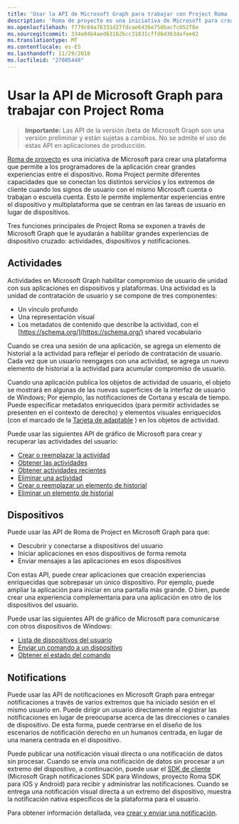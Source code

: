 ```yaml
---
title: 'Usar la API de Microsoft Graph para trabajar con Project Roma '
description: 'Roma de proyecto es una iniciativa de Microsoft para crear una plataforma que permite a los programadores de la aplicación crear grandes experiencias entre el dispositivo. Roma Project permite diferentes capacidades que se conectan los distintos servicios y los extremos de cliente cuando los signos de usuario con el mismo Microsoft cuenta o trabajan o escuela cuenta. Esto le permite implementar experiencias entre el dispositivo y multiplataforma que se centran en las tareas de usuario en lugar de dispositivos. '
ms.openlocfilehash: f779c04a76331d27fdcae6436e758bacfc052f8e
ms.sourcegitcommit: 334e84b4aed63162bcc31831cffd6d363dafee02
ms.translationtype: MT
ms.contentlocale: es-ES
ms.lasthandoff: 11/29/2018
ms.locfileid: "27085448"
---
```

# <a name="use-the-microsoft-graph-api-to-work-with-project-rome"></a>Usar la API de Microsoft Graph para trabajar con Project Roma 

> **Importante:** Las API de la versión /beta de Microsoft Graph son una versión preliminar y están sujetas a cambios. No se admite el uso de estas API en aplicaciones de producción.

[Roma de proyecto](https://developer.microsoft.com/en-us/windows/project-rome) es una iniciativa de Microsoft para crear una plataforma que permite a los programadores de la aplicación crear grandes experiencias entre el dispositivo. Roma Project permite diferentes capacidades que se conectan los distintos servicios y los extremos de cliente cuando los signos de usuario con el mismo Microsoft cuenta o trabajan o escuela cuenta. Esto le permite implementar experiencias entre el dispositivo y multiplataforma que se centran en las tareas de usuario en lugar de dispositivos. 

Tres funciones principales de Project Roma se exponen a través de Microsoft Graph que le ayudarán a habilitar grandes experiencias de dispositivo cruzado: actividades, dispositivos y notificaciones. 

## <a name="activities"></a>Actividades

Actividades en Microsoft Graph habilitar compromiso de usuario de unidad con sus aplicaciones en dispositivos y plataformas. Una actividad es la unidad de contratación de usuario y se compone de tres componentes:

- Un vínculo profundo
- Una representación visual
- Los metadatos de contenido que describe la actividad, con el [https://schema.org/](https://schema.org/) shared vocabulario

Cuando se crea una sesión de una aplicación, se agrega un elemento de historial a la actividad para reflejar el período de contratación de usuario. Cada vez que un usuario reengages con una actividad, se agrega un nuevo elemento de historial a la actividad para acumular compromiso de usuario.

Cuando una aplicación publica los objetos de actividad de usuario, el objeto se mostrará en algunas de las nuevas superficies de la interfaz de usuario de Windows; Por ejemplo, las notificaciones de Cortana y escala de tiempo. Puede especificar metadatos enriquecidos (para permitir actividades se presenten en el contexto de derecho) y elementos visuales enriquecidos (con el marcado de la [Tarjeta de adaptable](https://adaptivecards.io/) ) en los objetos de actividad.

Puede usar las siguientes API de gráfico de Microsoft para crear y recuperar las actividades del usuario:

- [Crear o reemplazar la actividad](../api/projectrome-put-activity.md)
- [Obtener las actividades](../api/projectrome-get-activities.md)
- [Obtener actividades recientes](../api/projectrome-get-recent-activities.md)
- [Eliminar una actividad](../api/projectrome-delete-activity.md)
- [Crear o reemplazar un elemento de historial](../api/projectrome-put-historyitem.md)
- [Eliminar un elemento de historial](../api/projectrome-delete-historyitem.md)

## <a name="devices"></a>Dispositivos

Puede usar las API de Roma de Project en Microsoft Graph para que:

- Descubrir y conectarse a dispositivos del usuario
- Iniciar aplicaciones en esos dispositivos de forma remota
- Enviar mensajes a las aplicaciones en esos dispositivos

Con estas API, puede crear aplicaciones que creación experiencias enriquecidas que sobrepasar un único dispositivo. Por ejemplo, puede ampliar la aplicación para iniciar en una pantalla más grande. O bien, puede crear una experiencia complementaria para una aplicación en otro de los dispositivos del usuario.

Puede usar las siguientes API de gráfico de Microsoft para comunicarse con otros dispositivos de Windows:

- [Lista de dispositivos del usuario](../api/user-list-devices.md)
- [Enviar un comando a un dispositivo](../api/send-device-command.md)
- [Obtener el estado del comando](../api/get-device-command-status.md)

## <a name="notifications"></a>Notifications

Puede usar las API de notificaciones en Microsoft Graph para entregar notificaciones a través de varios extremos que ha iniciado sesión en el mismo usuario en. Puede dirigir un usuario directamente al registrar las notificaciones en lugar de preocuparse acerca de las direcciones o canales de dispositivo. De esta forma, puede centrarse en el diseño de los escenarios de notificación derecho en un humanos centrada, en lugar de una manera centrada en el dispositivo. 

Puede publicar una notificación visual directa o una notificación de datos sin procesar. Cuando se envía una notificación de datos sin procesar a un extremo del dispositivo, a continuación, puede usar el [SDK de cliente](https://github.com/Microsoft/project-rome) (Microsoft Graph notificaciones SDK para Windows, proyecto Roma SDK para iOS y Android) para recibir y administrar las notificaciones. Cuando se entrega una notificación visual directa a un extremo del dispositivo, muestra la notificación nativa específicos de la plataforma para el usuario. 

Para obtener información detallada, vea [crear y enviar una notificación](../api/projectrome-notification-post.md).


